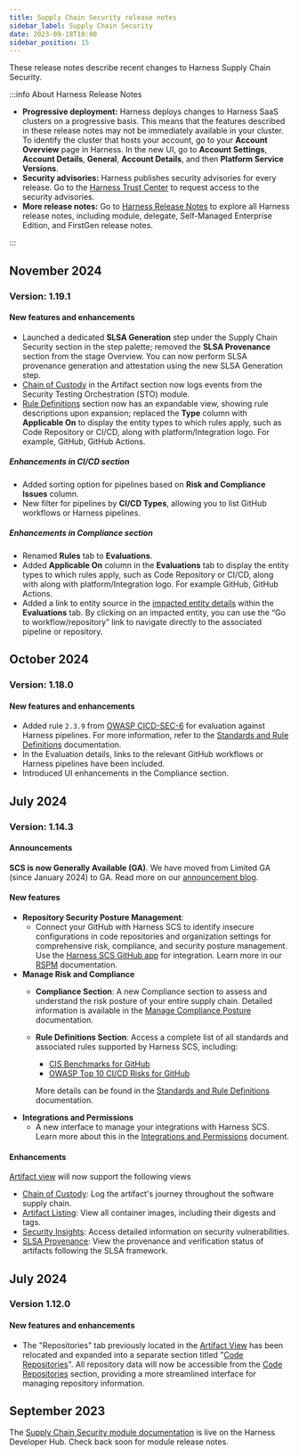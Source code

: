 ```yaml
---
title: Supply Chain Security release notes
sidebar_label: Supply Chain Security
date: 2023-09-18T10:00
sidebar_position: 15
---
```


<DocsButton icon = "fa-solid fa-square-rss" text="Subscribe via RSS" link="https://developer.harness.io/release-notes/software-supply-chain-assurance/rss.xml" />

These release notes describe recent changes to Harness Supply Chain Security.

:::info About Harness Release Notes

* **Progressive deployment:** Harness deploys changes to Harness SaaS clusters on a progressive basis. This means that the features described in these release notes may not be immediately available in your cluster. To identify the cluster that hosts your account, go to your **Account Overview** page in Harness. In the new UI, go to **Account Settings**, **Account Details**, **General**, **Account Details**, and then **Platform Service Versions**.
* **Security advisories:** Harness publishes security advisories for every release. Go to the [Harness Trust Center](https://trust.harness.io/?itemUid=c41ff7d5-98e7-4d79-9594-fd8ef93a2838&source=documents_card) to request access to the security advisories.
* **More release notes:** Go to [Harness Release Notes](/release-notes) to explore all Harness release notes, including module, delegate, Self-Managed Enterprise Edition, and FirstGen release notes.

:::

## November 2024

### Version: 1.19.1
<!-- 2024-11-13 -->

#### New features and enhancements
- Launched a dedicated **SLSA Generation** step under the Supply Chain Security section in the step palette; removed the **SLSA Provenance** section from the stage Overview. You can now perform SLSA provenance generation and attestation using the new SLSA Generation step.
- [Chain of Custody](/docs/software-supply-chain-assurance/artifact-view#artifact-overview) in the Artifact section now logs events from the Security Testing Orchestration (STO) module.
- [Rule Definitions](/docs/software-supply-chain-assurance/manage-risk-and-compliance/standards-and-rule-definitions) section now has an expandable view, showing rule descriptions upon expansion; replaced the **Type** column with **Applicable On** to display the entity types to which rules apply, such as Code Repository or CI/CD, along with platform/Integration logo. For example, GitHub, GitHub Actions.

##### Enhancements in CI/CD section
- Added sorting option for pipelines based on **Risk and Compliance Issues** column.
- New filter for pipelines by **CI/CD Types**, allowing you to list GitHub workflows or Harness pipelines.

##### Enhancements in Compliance section
- Renamed **Rules** tab to **Evaluations**.
- Added **Applicable On** column in the **Evaluations** tab to display the entity types to which rules apply, such as Code Repository or CI/CD, along with along with platform/Integration logo. For example GitHub, GitHub Actions.
- Added a link to entity source in the [impacted entity details](/docs/software-supply-chain-assurance/manage-risk-and-compliance/manage-compliance-posture#view-impacted-entities) within the **Evaluations** tab. By clicking on an impacted entity, you can use the “Go to workflow/repository” link to navigate directly to the associated pipeline or repository.


## October 2024

### Version: 1.18.0
<!-- 2024-10-15 -->

#### New features and enhancements
- Added rule `2.3.9` from [OWASP CICD-SEC-6](/docs/software-supply-chain-assurance/manage-risk-and-compliance/standards-and-rule-definitions#cicd-sec-6-insufficient-credential-hygiene) for evaluation against Harness pipelines. For more information, refer to the [Standards and Rule Definitions](/docs/software-supply-chain-assurance/manage-risk-and-compliance/standards-and-rule-definitions) documentation.
- In the Evaluation details, links to the relevant GitHub workflows or Harness pipelines have been included.
- Introduced UI enhancements in the Compliance section.

## July 2024

### Version: 1.14.3

<!-- 2024-07-23 -->

#### **Announcements**

**SCS is now Generally Available (GA)**. We have moved from Limited GA (since January 2024) to GA. Read more on our [announcement blog](https://www.harness.io/blog/harness-ssca-now-features-repo-security-posture-management-rspm).

#### **New features**

* **Repository Security Posture Management**:
    * Connect your GitHub with Harness SCS to identify insecure configurations in code repositories and organization settings for comprehensive risk, compliance, and security posture management. Use the [Harness SCS GitHub app](https://github.com/apps/harness-ssca) for integration. Learn more in our [RSPM](https://developer.harness.io/docs/software-supply-chain-assurance/repository-security-posture-management-rspm) documentation.
* **Manage Risk and Compliance**
    * **Compliance Section**: A new Compliance section to assess and understand the risk posture of your entire supply chain. Detailed information is available in the [Manage Compliance Posture](https://developer.harness.io/docs/software-supply-chain-assurance/manage-risk-and-compliance/manage-compliance-posture) documentation.
    * **Rule Definitions Section**: Access a complete list of all standards and associated rules supported by Harness SCS, including:
        * [CIS Benchmarks for GitHub](https://developer.harness.io/docs/software-supply-chain-assurance/manage-risk-and-compliance/standards-and-rule-definitions#cis-benchmarks)
        * [OWASP Top 10 CI/CD Risks for GitHub](https://developer.harness.io/docs/software-supply-chain-assurance/manage-risk-and-compliance/standards-and-rule-definitions#owasp-top-10-cicd-security-risks)
    
        More details can be found in the [Standards and Rule Definitions](https://developer.harness.io/docs/software-supply-chain-assurance/manage-risk-and-compliance/standards-and-rule-definitions) documentation.
* **Integrations and Permissions**
    * A new interface to manage your integrations with Harness SCS. Learn more about this in the [Integrations and Permissions](https://developer.harness.io/docs/software-supply-chain-assurance/integrations-and-permissions) document.


#### **Enhancements**

[Artifact view](https://developer.harness.io/docs/software-supply-chain-assurance/artifact-view) will now support the following views

* [Chain of Custody](https://developer.harness.io/docs/software-supply-chain-assurance/artifact-view/#artifact-overview): Log the artifact's journey throughout the software supply chain.
* [Artifact Listing](https://developer.harness.io/docs/software-supply-chain-assurance/artifact-view/#digests-for-your-artifact): View all container images, including their digests and tags.
* [Security Insights](https://developer.harness.io/docs/software-supply-chain-assurance/artifact-view/#vulnerabilities-tab): Access detailed information on security vulnerabilities.
* [SLSA Provenance](https://developer.harness.io/docs/software-supply-chain-assurance/artifact-view/#artifact-overview): View the provenance and verification status of artifacts following the SLSA framework.

## July 2024

### Version 1.12.0

#### New features and enhancements

- The "Repositories" tab previously located in the [Artifact View](/docs/software-supply-chain-assurance/artifact-view) has been relocated and expanded into a separate section titled "[Code Repositories](https://developer.harness.io/docs/software-supply-chain-assurance/code-repositories-view)". All repository data will now be accessible from the [Code Repositories](https://developer.harness.io/docs/software-supply-chain-assurance/code-repositories-view) section, providing a more streamlined interface for managing repository  information.

## September 2023

The [Supply Chain Security module documentation](/docs/software-supply-chain-assurance) is live on the Harness Developer Hub. Check back soon for module release notes.
